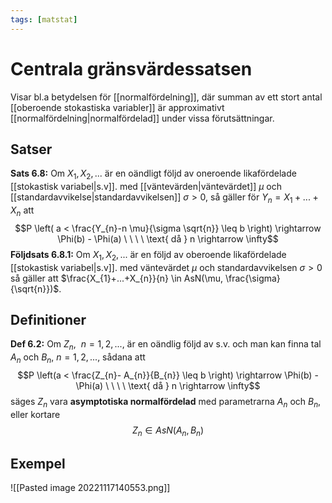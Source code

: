 ```yaml
---
tags: [matstat]
---
```

# Centrala gränsvärdessatsen
Visar bl.a betydelsen för [[normalfördelning]], där summan av ett stort antal [[oberoende stokastiska variabler]] är approximativt [[normalfördelning|normalfördelad]] under vissa förutsättningar.  

## Satser
**Sats 6.8:** Om $X_{1},X_{2},...$ är en oändligt följd av oneroende likafördelade [[stokastisk variabel|s.v]]. med [[väntevärden|väntevärdet]] $\mu$ och [[standardavvikelse|standardavvikelsen]] $\sigma > 0$, så gäller för $Y_{n} = X_{1}+...+X_{n}$ att $$P \left( a < \frac{Y_{n}-n \mu}{\sigma \sqrt{n}} \leq b \right) \rightarrow \Phi(b) - \Phi(a) \ \ \ \ \text{ då } n \rightarrow \infty$$
**Följdsats 6.8.1:** Om $X_{1},X_{2},...$ är en följd av oberoende likafördelade [[stokastisk variabel|s.v]]. med väntevärdet $\mu$ och standardavvikelsen $\sigma > 0$ så gäller att $\frac{X_{1}+...+X_{n}}{n} \in AsN(\mu, \frac{\sigma}{\sqrt{n}})$.


## Definitioner
**Def 6.2:** Om $Z_{n}, \ \ n=1,2,...,$ är en oändlig följd av s.v. och man kan finna tal $A_{n}$ och $B_{n},$ $n=1,2,...,$ sådana att $$P \left(a < \frac{Z_{n}- A_{n}}{B_{n}} \leq b \right) \rightarrow \Phi(b) - \Phi(a) \ \ \ \ \text{ då } n \rightarrow \infty$$säges $Z_{n}$ vara **asymptotiska normalfördelad** med parametrarna $A_{n}$ och $B_{n}$, eller kortare $$Z_{n} \in AsN(A_{n},B_{n})$$
## Exempel
![[Pasted image 20221117140553.png]]